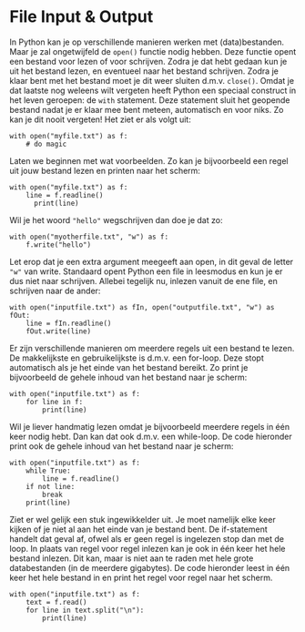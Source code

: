 # File Input & Output
In Python kan je op verschillende manieren werken met (data)bestanden. Maar je zal ongetwijfeld de `open()` functie nodig hebben. Deze functie opent een bestand voor lezen of voor schrijven. Zodra je dat hebt gedaan kun je uit het bestand lezen, en eventueel naar het bestand schrijven. Zodra je klaar bent met het bestand moet je dit weer sluiten d.m.v. `close()`. Omdat je dat laatste nog weleens wilt vergeten heeft Python een speciaal construct in het leven geroepen: de `with` statement. Deze statement sluit het geopende bestand nadat je er klaar mee bent meteen, automatisch en voor niks. Zo kan je dit nooit vergeten! Het ziet er als volgt uit:

    with open("myfile.txt") as f:
        # do magic

Laten we beginnen met wat voorbeelden. Zo kan je bijvoorbeeld een regel uit jouw bestand lezen en printen naar het scherm:

    with open("myfile.txt") as f:
        line = f.readline()
          print(line)

Wil je het woord `"hello"` wegschrijven dan doe je dat zo:

    with open("myotherfile.txt", "w") as f:
        f.write("hello")

Let erop dat je een extra argument meegeeft aan open, in dit geval de letter `"w"` van write. Standaard opent Python een file in leesmodus en kun je er dus niet naar schrijven. Allebei tegelijk nu, inlezen vanuit de ene file, en schrijven naar de ander:

    with open("inputfile.txt") as fIn, open("outputfile.txt", "w") as fOut:
        line = fIn.readline()
        fOut.write(line)

Er zijn verschillende manieren om meerdere regels uit een bestand te lezen. De makkelijkste en gebruikelijkste is d.m.v. een for-loop. Deze stopt automatisch als je het einde van het bestand bereikt. Zo print je bijvoorbeeld de gehele inhoud van het bestand naar je scherm:

    with open("inputfile.txt") as f:
        for line in f:
            print(line)

Wil je liever handmatig lezen omdat je bijvoorbeeld meerdere regels in één keer nodig hebt. Dan kan dat ook d.m.v. een while-loop. De code hieronder print ook de gehele inhoud van het bestand naar je scherm:

    with open("inputfile.txt") as f:
        while True:
            line = f.readline()
        if not line:
            break
        print(line)

Ziet er wel gelijk een stuk ingewikkelder uit. Je moet namelijk elke keer kijken of je niet al aan het einde van je bestand bent. De if-statement handelt dat geval af, ofwel als er geen regel is ingelezen stop dan met de loop. In plaats van regel voor regel inlezen kan je ook in één keer het hele bestand inlezen. Dit kan, maar is niet aan te raden met hele grote databestanden (in de meerdere gigabytes). De code hieronder leest in één keer het hele bestand in en print het regel voor regel naar het scherm.

    with open("inputfile.txt") as f:
        text = f.read()
        for line in text.split("\n"):
            print(line)
